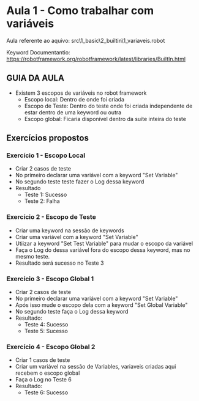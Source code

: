 # Aula 1 - Como trabalhar com variáveis
Aula referente ao aquivo: src\1_basic\2_builtin\1_variaveis.robot

Keyword Documentantio: https://robotframework.org/robotframework/latest/libraries/BuiltIn.html

## GUIA DA AULA
- Existem 3 escopos de variáveis no robot framework
    - Escopo local: Dentro de onde foi criada
    - Escopo de Teste: Dentro do teste onde foi criada independente de estar dentro de uma keyword ou outra
    - Escopo global: Ficaria disponível dentro da suíte inteira do teste

## Exercícios propostos

### Exercício 1 - Escopo Local
- Criar 2 casos de teste
- No primeiro declarar uma variável com a keyword "Set Variable"
- No segundo teste teste fazer o Log dessa keyword
- Resultado
    - Teste 1: Sucesso
    - Teste 2: Falha

### Exercício 2 - Escopo de Teste
- Criar uma keyword na sessão de keywords
- Criar uma variável com a keyword "Set Variable"
- Utiizar a keyword "Set Test Variable" para mudar o escopo da variável
- Faça o Log do dessa variável fora do escopo dessa keyword, mas no mesmo teste.
- Resultado será sucesso no Teste 3

### Exercício 3 - Escopo Global 1
- Criar 2 casos de teste
- No primeiro declarar uma variável com a keyword "Set Variable"
- Após isso mude o escopo dela com a keyword "Set Global Variable"
- No segundo teste faça o Log dessa keyword 
- Resultado:
    - Teste 4: Sucesso
    - Teste 5: Sucesso
    
### Exercício 4 - Escopo Global 2
- Criar 1 casos de teste
- Criar um variável na sessão de Variables, variaveis criadas aqui recebem o escopo global
- Faça o Log no Teste 6 
- Resultado:
    - Teste 6: Sucesso

